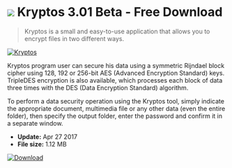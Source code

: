 # ![](https://cdn.softexe.net/static/icon/win.gif) Kryptos 3.01 Beta - Free Download

> Kryptos is a small and easy-to-use application that allows you to encrypt files in two different ways.

[![Kryptos](https://gallery.dpcdn.pl/imgc/Tools/75490/g_-_420x350_1.5_-_x20170427230510_0.jpg)](https://softexe.net/win/security-privacy/encryption/kryptos:ppRfe.html)

Kryptos program user can secure his data using a symmetric Rijndael block cipher using 128, 192 or 256-bit AES (Advanced Encryption Standard) keys. TripleDES encryption is also available, which processes each block of data three times with the DES (Data Encryption Standard) algorithm.
 
 To perform a data security operation using the Kryptos tool, simply indicate the appropriate document, multimedia file or any other data (even the entire folder), then specify the output folder, enter the password and confirm it in a separate window.


- **Update:** Apr 27 2017
- **File size:** 1.12 MB

[![Download](https://cdn.softexe.net/static/img/download.png)](https://softexe.net/win/security-privacy/encryption/kryptos:ppRfe.html)

